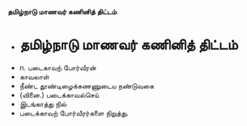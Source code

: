 **தமிழ்நாடு மாணவர் கணினித் திட்டம்**
- # தமிழ்நாடு மாணவர் கணினித் திட்டம்
- n. படைகாவற் போர்வீரன்
- காவலாள்
- நீண்ட தூண்டிழைக்கணணுடைய நண்டுவகை
- (வினை.) படைக்காவல்செய்
- இடங்காத்து நில்
- படைக்காவற் போர்வீரர்களை நிறுத்து.

